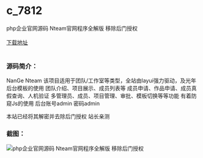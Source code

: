 # c_7812
php企业官网源码 Nteam官网程序全解版 移除后门授权
<br/></br>
[下载地址](https://www.uuid2.com/7812.html "下载地址")
<br/></br>
<h3>源码简介：</h3>
<p>NanGe Nteam
该项目适用于团队/工作室等类型，全站由layui强力驱动，及光年后台模板的使用
团队介绍、项目展示、成员列表等
成员申请、作品申请、成员真假查询、人机验证
多管理员、成员、项目管理、审批、模板切换等等功能
有着防窥Js的使用
后台账号admin 密码admin<p>
<p>本站已经将其解密并去除后门授权  站长亲测<p>
<h3>截图：</h3>
<img src="https://www.uuid2.com/wp-content/uploads/img/pro/20220515/16525832389552.jpg" alt="php企业官网源码 Nteam官网程序全解版 移除后门授权">
